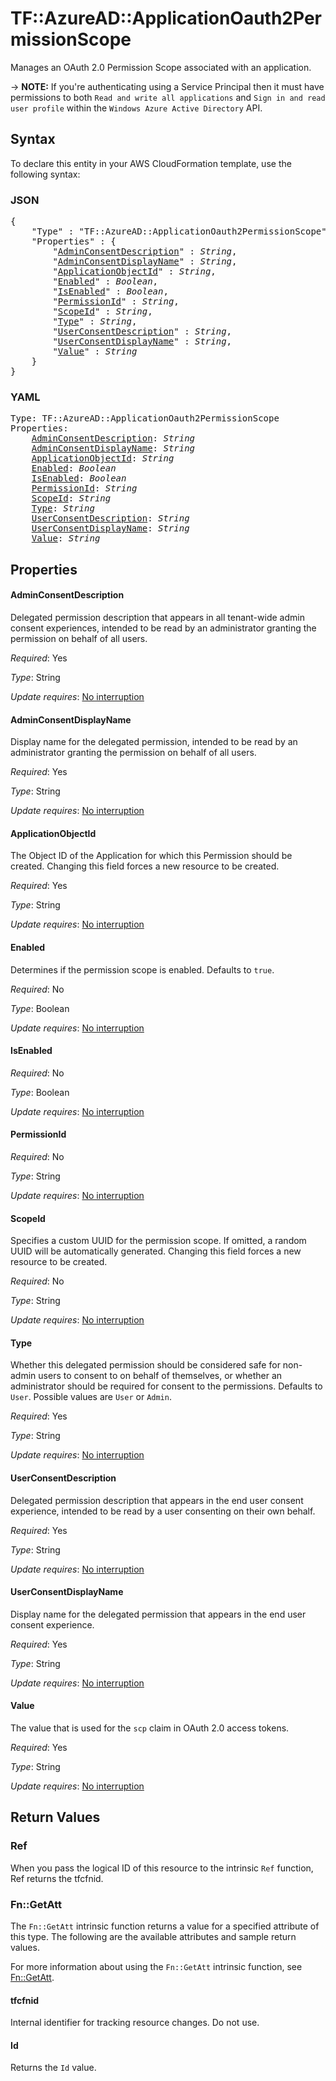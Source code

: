 # TF::AzureAD::ApplicationOauth2PermissionScope

Manages an OAuth 2.0 Permission Scope associated with an application.

-> **NOTE:** If you're authenticating using a Service Principal then it must have permissions to both `Read and write all applications` and `Sign in and read user profile` within the `Windows Azure Active Directory` API.

## Syntax

To declare this entity in your AWS CloudFormation template, use the following syntax:

### JSON

<pre>
{
    "Type" : "TF::AzureAD::ApplicationOauth2PermissionScope",
    "Properties" : {
        "<a href="#adminconsentdescription" title="AdminConsentDescription">AdminConsentDescription</a>" : <i>String</i>,
        "<a href="#adminconsentdisplayname" title="AdminConsentDisplayName">AdminConsentDisplayName</a>" : <i>String</i>,
        "<a href="#applicationobjectid" title="ApplicationObjectId">ApplicationObjectId</a>" : <i>String</i>,
        "<a href="#enabled" title="Enabled">Enabled</a>" : <i>Boolean</i>,
        "<a href="#isenabled" title="IsEnabled">IsEnabled</a>" : <i>Boolean</i>,
        "<a href="#permissionid" title="PermissionId">PermissionId</a>" : <i>String</i>,
        "<a href="#scopeid" title="ScopeId">ScopeId</a>" : <i>String</i>,
        "<a href="#type" title="Type">Type</a>" : <i>String</i>,
        "<a href="#userconsentdescription" title="UserConsentDescription">UserConsentDescription</a>" : <i>String</i>,
        "<a href="#userconsentdisplayname" title="UserConsentDisplayName">UserConsentDisplayName</a>" : <i>String</i>,
        "<a href="#value" title="Value">Value</a>" : <i>String</i>
    }
}
</pre>

### YAML

<pre>
Type: TF::AzureAD::ApplicationOauth2PermissionScope
Properties:
    <a href="#adminconsentdescription" title="AdminConsentDescription">AdminConsentDescription</a>: <i>String</i>
    <a href="#adminconsentdisplayname" title="AdminConsentDisplayName">AdminConsentDisplayName</a>: <i>String</i>
    <a href="#applicationobjectid" title="ApplicationObjectId">ApplicationObjectId</a>: <i>String</i>
    <a href="#enabled" title="Enabled">Enabled</a>: <i>Boolean</i>
    <a href="#isenabled" title="IsEnabled">IsEnabled</a>: <i>Boolean</i>
    <a href="#permissionid" title="PermissionId">PermissionId</a>: <i>String</i>
    <a href="#scopeid" title="ScopeId">ScopeId</a>: <i>String</i>
    <a href="#type" title="Type">Type</a>: <i>String</i>
    <a href="#userconsentdescription" title="UserConsentDescription">UserConsentDescription</a>: <i>String</i>
    <a href="#userconsentdisplayname" title="UserConsentDisplayName">UserConsentDisplayName</a>: <i>String</i>
    <a href="#value" title="Value">Value</a>: <i>String</i>
</pre>

## Properties

#### AdminConsentDescription

Delegated permission description that appears in all tenant-wide admin consent experiences, intended to be read by an administrator granting the permission on behalf of all users.

_Required_: Yes

_Type_: String

_Update requires_: [No interruption](https://docs.aws.amazon.com/AWSCloudFormation/latest/UserGuide/using-cfn-updating-stacks-update-behaviors.html#update-no-interrupt)

#### AdminConsentDisplayName

Display name for the delegated permission, intended to be read by an administrator granting the permission on behalf of all users.

_Required_: Yes

_Type_: String

_Update requires_: [No interruption](https://docs.aws.amazon.com/AWSCloudFormation/latest/UserGuide/using-cfn-updating-stacks-update-behaviors.html#update-no-interrupt)

#### ApplicationObjectId

The Object ID of the Application for which this Permission should be created. Changing this field forces a new resource to be created.

_Required_: Yes

_Type_: String

_Update requires_: [No interruption](https://docs.aws.amazon.com/AWSCloudFormation/latest/UserGuide/using-cfn-updating-stacks-update-behaviors.html#update-no-interrupt)

#### Enabled

Determines if the permission scope is enabled. Defaults to `true`.

_Required_: No

_Type_: Boolean

_Update requires_: [No interruption](https://docs.aws.amazon.com/AWSCloudFormation/latest/UserGuide/using-cfn-updating-stacks-update-behaviors.html#update-no-interrupt)

#### IsEnabled

_Required_: No

_Type_: Boolean

_Update requires_: [No interruption](https://docs.aws.amazon.com/AWSCloudFormation/latest/UserGuide/using-cfn-updating-stacks-update-behaviors.html#update-no-interrupt)

#### PermissionId

_Required_: No

_Type_: String

_Update requires_: [No interruption](https://docs.aws.amazon.com/AWSCloudFormation/latest/UserGuide/using-cfn-updating-stacks-update-behaviors.html#update-no-interrupt)

#### ScopeId

Specifies a custom UUID for the permission scope. If omitted, a random UUID will be automatically generated. Changing this field forces a new resource to be created.

_Required_: No

_Type_: String

_Update requires_: [No interruption](https://docs.aws.amazon.com/AWSCloudFormation/latest/UserGuide/using-cfn-updating-stacks-update-behaviors.html#update-no-interrupt)

#### Type

Whether this delegated permission should be considered safe for non-admin users to consent to on behalf of themselves, or whether an administrator should be required for consent to the permissions. Defaults to `User`. Possible values are `User` or `Admin`.

_Required_: Yes

_Type_: String

_Update requires_: [No interruption](https://docs.aws.amazon.com/AWSCloudFormation/latest/UserGuide/using-cfn-updating-stacks-update-behaviors.html#update-no-interrupt)

#### UserConsentDescription

Delegated permission description that appears in the end user consent experience, intended to be read by a user consenting on their own behalf.

_Required_: Yes

_Type_: String

_Update requires_: [No interruption](https://docs.aws.amazon.com/AWSCloudFormation/latest/UserGuide/using-cfn-updating-stacks-update-behaviors.html#update-no-interrupt)

#### UserConsentDisplayName

Display name for the delegated permission that appears in the end user consent experience.

_Required_: Yes

_Type_: String

_Update requires_: [No interruption](https://docs.aws.amazon.com/AWSCloudFormation/latest/UserGuide/using-cfn-updating-stacks-update-behaviors.html#update-no-interrupt)

#### Value

The value that is used for the `scp` claim in OAuth 2.0 access tokens.

_Required_: Yes

_Type_: String

_Update requires_: [No interruption](https://docs.aws.amazon.com/AWSCloudFormation/latest/UserGuide/using-cfn-updating-stacks-update-behaviors.html#update-no-interrupt)

## Return Values

### Ref

When you pass the logical ID of this resource to the intrinsic `Ref` function, Ref returns the tfcfnid.

### Fn::GetAtt

The `Fn::GetAtt` intrinsic function returns a value for a specified attribute of this type. The following are the available attributes and sample return values.

For more information about using the `Fn::GetAtt` intrinsic function, see [Fn::GetAtt](https://docs.aws.amazon.com/AWSCloudFormation/latest/UserGuide/intrinsic-function-reference-getatt.html).

#### tfcfnid

Internal identifier for tracking resource changes. Do not use.

#### Id

Returns the <code>Id</code> value.

